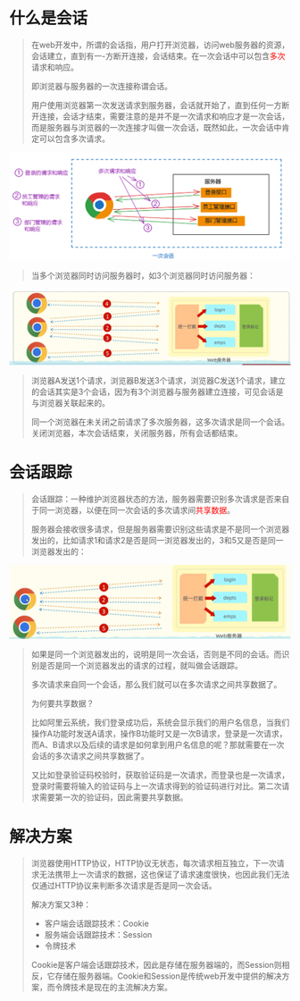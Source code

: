 # 什么是会话

> 在web开发中，所谓的会话指，用户打开浏览器，访问web服务器的资源，会话建立，直到有一-方断开连接，会话结束。在一次会话中可以包含<font color='red'>多次</font>请求和响应。
>
> 即浏览器与服务器的一次连接称谓会话。
>
> 用户使用浏览器第一次发送请求到服务器，会话就开始了，直到任何一方断开连接，会话才结束，需要注意的是并不是一次请求和响应才是一次会话，而是服务器与浏览器的一次连接才叫做一次会话，既然如此，一次会话中肯定可以包含多次请求。

![image-20240509190133251](assets/image-20240509190133251.png)

> 当多个浏览器同时访问服务器时，如3个浏览器同时访问服务器：

![image-20240509190433357](assets/image-20240509190433357.png)

> 浏览器A发送1个请求，浏览器B发送3个请求，浏览器C发送1个请求，建立的会话其实是3个会话，因为有3个浏览器与服务器建立连接，可见会话是与浏览器关联起来的。
>
> 同一个浏览器在未关闭之前请求了多次服务器，这多次请求是同一个会话。关闭浏览器，本次会话结束，关闭服务器，所有会话都结束。



# 会话跟踪

> 会话跟踪：一种维护浏览器状态的方法，服务器需要识别多次请求是否来自于同一浏览器，以便在同一次会话的多次请求间<font color='red'>共享数据</font>。
>
> 服务器会接收很多请求，但是服务器需要识别这些请求是不是同一个浏览器发出的，比如请求1和请求2是否是同一浏览器发出的，3和5又是否是同一浏览器发出的：

![image-20240509191339455](assets/image-20240509191339455.png)

> 如果是同一个浏览器发出的，说明是同一次会话，否则是不同的会话。而识别是否是同一个浏览器发出的请求的过程，就叫做会话跟踪。
>
> 多次请求来自同一个会话，那么我们就可以在多次请求之间共享数据了。
>
> 为何要共享数据？
>
> 比如阿里云系统，我们登录成功后，系统会显示我们的用户名信息，当我们操作A功能时发送A请求，操作B功能时又是一次B请求，登录是一次请求，而A、B请求以及后续的请求是如何拿到用户名信息的呢？那就需要在一次会话的多次请求之间共享数据了。
>
> 又比如登录验证码校验时，获取验证码是一次请求，而登录也是一次请求，登录时需要将输入的验证码与上一次请求得到的验证码进行对比。第二次请求需要第一次的验证码，因此需要共享数据。



# 解决方案

> 浏览器使用HTTP协议，HTTP协议无状态，每次请求相互独立，下一次请求无法携带上一次请求的数据，这也保证了请求速度很快，也因此我们无法仅通过HTTP协议来判断多次请求是否是同一次会话。
>
> 解决方案又3种：
>
> - 客户端会话跟踪技术：Cookie
> - 服务端会话跟踪技术：Session
> - 令牌技术
>
> Cookie是客户端会话跟踪技术，因此是存储在服务器端的，而Session则相反，它存储在服务器端。Cookie和Session是传统web开发中提供的解决方案，而令牌技术是现在的主流解决方案。